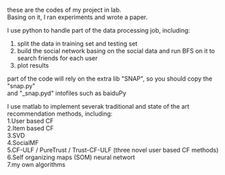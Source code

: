these are the codes of my project in lab.   
Basing on it, I ran experiments and wrote a paper.

I use python to handle part of the data processing job,  including:  
1. split the data in training set and testing set
2. build the social network basing on the social data and run BFS on it to search friends for each user
3. plot results

part of the code will rely on the extra lib "SNAP", so you should copy the "snap.py"  
and "_snap.pyd" intofiles such as baiduPy

I use matlab to implement severak traditional and state of the art recommendation methods, including:  
1.User based CF  
2.Item based CF  
3.SVD  
4.SocialMF  
5.CF-ULF / PureTrust / Trust-CF-ULF  (three novel user based CF methods)  
6.Self organizing maps (SOM) neural networt  
7.my own algorithms    
